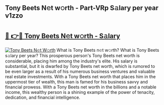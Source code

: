 ## Tony Beets N𝚎t w𝚘rth - Part-VRp S𝚊lary per year v1zzo

# <h2><a href="http://gc1fh1.nevu.top/?p=Tony+Beets">🔗 👉🔴 Tony Beets N𝚎t w𝚘rth - S𝚊lary</a></h2>

[![Tony Beets N𝚎t W𝚘rth](https://i.imgur.com/Oavwk0R.jpeg)](http://gc1fh1.nevu.top/?p=Tony+Beets)
What is Tony Beets n𝚎t w𝚘rth? What is Tony Beets s𝚊lary per year?
This prosperous person's Tony Beets net worth is considerable, placing him among the industry's elite. His salary is substantial, but it is dwarfed by Tony Beets net worth, which is rumored to be even larger as a result of his numerous business ventures and valuable real estate investments. With a Tony Beets net worth that places him in the uppermost tier of wealth, this man is famed for his business savvy and financial prowess. With a Tony Beets net worth in the billions and a notable income, this wealthy person is a shining example of the power of tenacity, dedication, and financial intelligence.
